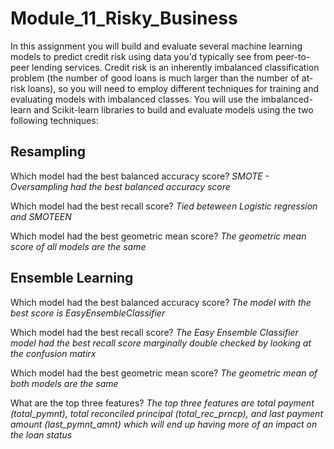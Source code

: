 # Module_11_Risky_Business

In this assignment you will build and evaluate several machine learning models to predict credit risk using data you'd typically see from peer-to-peer lending services. Credit risk is an inherently imbalanced classification problem (the number of good loans is much larger than the number of at-risk loans), so you will need to employ different techniques for training and evaluating models with imbalanced classes. You will use the imbalanced-learn and Scikit-learn libraries to build and evaluate models using the two following techniques:

## Resampling

Which model had the best balanced accuracy score?
*SMOTE - Oversampling had the best balanced accuracy score*



Which model had the best recall score?
*Tied beteween Logistic regression and SMOTEEN*



Which model had the best geometric mean score?
*The geometric mean score of all models are the same*




## Ensemble Learning

Which model had the best balanced accuracy score?
*The model with the best score is EasyEnsembleClassifier*


Which model had the best recall score?
*The Easy Ensemble Classifier model had the best recall score marginally double checked by looking at the confusion matirx*

Which model had the best geometric mean score?
*The geometric mean of both models are the same*

What are the top three features?
*The top three features are total payment (total_pymnt), total reconciled principal (total_rec_prncp), and last payment amount (last_pymnt_amnt) which will end up having more of an impact on the loan status*